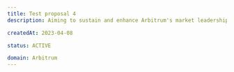 ```yaml
---
title: Test proposal 4
description: Aiming to sustain and enhance Arbitrum's market leadership by extending support to key protocols amidst intense competition from other Layer 2 solutions.

createdAt: 2023-04-08

status: ACTIVE

domain: Arbitrum
---
```

